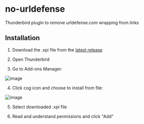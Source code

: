 # no-urldefense
Thunderbird plugin to remove urldefense.com wrapping from links


## Installation

1. Download the .xpi file from the [latest release](https://github.com/fbacall/no-urldefense/releases)

2. Open Thunderbird

3. Go to Add-ons Manager:

![image](https://github.com/user-attachments/assets/720e3da2-0281-4e96-ba3b-d1d02c483a10)

4. Click cog icon and choose to install from file:

![image](https://github.com/user-attachments/assets/a201d8a6-933b-47ee-8fe4-886902f74d48)

5. Select downloaded .xpi file

6. Read and understand permissions and click "Add"
